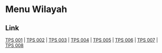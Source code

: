 # Menu Wilayah

## Link

[TPS 001](https://github.com/gigit-pemilu/pemilu-2024-82-maluku-utara/tree/main/pileg-dpr/hitung-suara/sub/82-maluku-utara/sub/71-kota-ternate/sub/03-kota-ternate-utara/sub/1010-salero/sub/001-tps)
 | 
[TPS 002](https://github.com/gigit-pemilu/pemilu-2024-82-maluku-utara/tree/main/pileg-dpr/hitung-suara/sub/82-maluku-utara/sub/71-kota-ternate/sub/03-kota-ternate-utara/sub/1010-salero/sub/002-tps)
 | 
[TPS 003](https://github.com/gigit-pemilu/pemilu-2024-82-maluku-utara/tree/main/pileg-dpr/hitung-suara/sub/82-maluku-utara/sub/71-kota-ternate/sub/03-kota-ternate-utara/sub/1010-salero/sub/003-tps)
 | 
[TPS 004](https://github.com/gigit-pemilu/pemilu-2024-82-maluku-utara/tree/main/pileg-dpr/hitung-suara/sub/82-maluku-utara/sub/71-kota-ternate/sub/03-kota-ternate-utara/sub/1010-salero/sub/004-tps)
 | 
[TPS 005](https://github.com/gigit-pemilu/pemilu-2024-82-maluku-utara/tree/main/pileg-dpr/hitung-suara/sub/82-maluku-utara/sub/71-kota-ternate/sub/03-kota-ternate-utara/sub/1010-salero/sub/005-tps)
 | 
[TPS 006](https://github.com/gigit-pemilu/pemilu-2024-82-maluku-utara/tree/main/pileg-dpr/hitung-suara/sub/82-maluku-utara/sub/71-kota-ternate/sub/03-kota-ternate-utara/sub/1010-salero/sub/006-tps)
 | 
[TPS 007](https://github.com/gigit-pemilu/pemilu-2024-82-maluku-utara/tree/main/pileg-dpr/hitung-suara/sub/82-maluku-utara/sub/71-kota-ternate/sub/03-kota-ternate-utara/sub/1010-salero/sub/007-tps)
 | 
[TPS 008](https://github.com/gigit-pemilu/pemilu-2024-82-maluku-utara/tree/main/pileg-dpr/hitung-suara/sub/82-maluku-utara/sub/71-kota-ternate/sub/03-kota-ternate-utara/sub/1010-salero/sub/008-tps)

